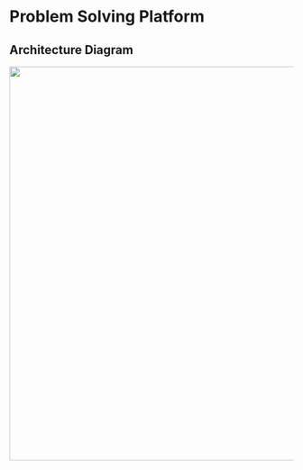 # Problem Solving Platform

## Architecture Diagram

<div align='center'>
    <img src="https://github.com/ManujaDewmina/Problem-Solving-Platform/assets/92631934/a454961b-6801-4762-b9b5-71da617534f6" width="700" align="center">
</div>
